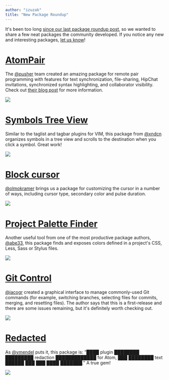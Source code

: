 ```yaml
---
author: "izuzak"
title: "New Package Roundup"
---
```


It's been too long [since our last package roundup post](/blog/2014/09/17/new-package-roundup), so we wanted to share a few neat packages the community developed. If you notice any new and interesting packages, [let us know](https://twitter.com/atomeditor)!

<!--more-->

# [AtomPair](/packages/atom-pair)

The [@pusher](https://github.com/pusher) team created an amazing package for remote pair programming with features for text synchronization, file-sharing, HipChat invitations, synchronized syntax highlighting, and collaborator visibility. Check out [their blog post](https://blog.pusher.com/atom-pair/) for more information.

![](/assets/images/raw.githubusercontent.com/pusher/atom-pair/blog_post/images/demo.gif)

# [Symbols Tree View](/packages/symbols-tree-view)

Similar to the taglist and tagbar plugins for VIM, this package from [@xndcn](https://github.com/xndcn) organizes symbols in a tree view and scrolls to the destination when you click a symbol. Great work!

![](/assets/images/raw.githubusercontent.com/xndcn/symbols-tree-view/master/screencast.gif?raw=true)

# [Block cursor](/packages/block-cursor)

[@olmokramer](https://github.com/olmokramer) brings us a package for customizing the cursor in a number of ways, including cursor type, secondary color and pulse duration.

![](https://cloud.githubusercontent.com/assets/38924/6210812/aaf1a2c4-b5d3-11e4-9671-8fb17ef3f6ec.gif)

# [Project Palette Finder](/packages/project-palette-finder)

Another useful tool from one of the most productive package authors, [@abe33](https://github.com/abe33), this package finds and exposes colors defined in a project's CSS, Less, Sass or Stylus files.

![](/assets/images/raw.github.com/abe33/atom-project-palette-finder/master/screenshot.gif)

# [Git Control](/packages/git-control)

[@jacogr](https://github.com/jacogr) created a graphical interface to manage commonly-used Git commands (for example, switching branches, selecting files for commits, merging, and resetting files). The author says that this is a first-release and there are some issues remaining, but it's definitely worth checking out.

![](https://cloud.githubusercontent.com/assets/38924/6211284/9d21b468-b5d8-11e4-96ce-d3b0e25ddb95.gif)

# [Redacted](/packages/redacted)

As [@ymendel](https://github.com/ymendel) puts it, this package is: "████ plugin ████████ █████████ redaction █████████████ for Atom, ███ ████████ text ██████ ███ ███ ████ ███████." A true gem!

![](https://cloud.githubusercontent.com/assets/38924/6209413/f998b146-b5c5-11e4-9e06-a8e46e98b2cf.gif)
